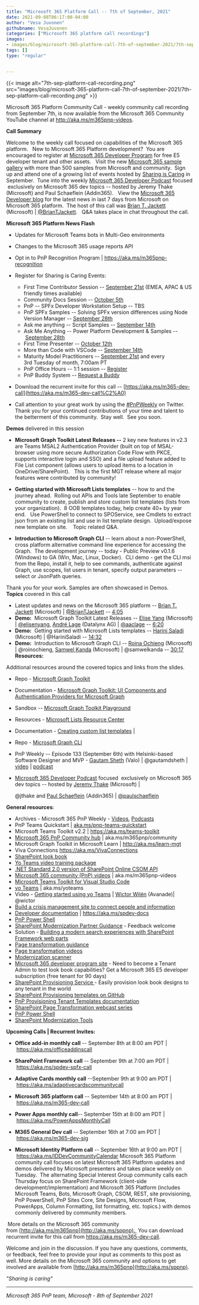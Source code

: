 ```yaml
---
title: "Microsoft 365 Platform Call -- 7th of September, 2021"
date: 2021-09-08T06:17:00-04:00
author: "Vesa Juvonen"
githubname: VesaJuvonen
categories: ["Microsoft 365 platform call recordings"]
images:
- images/blog/microsoft-365-platform-call-7th-of-september-2021/7th-sep-platform-call-recording.png
tags: []
type: "regular"


---
```



{{< image alt="7th-sep-platform-call-recording.png" src="images/blog/microsoft-365-platform-call-7th-of-september-2021/7th-sep-platform-call-recording.png" >}}

Microsoft 365 Platform Community Call - weekly community call recording
from September 7th, is now available from the Microsoft 365 Community
YouTube channel at <http://aka.ms/m365pnp-videos>. 

**Call Summary**

Welcome to the weekly call focused on capabilities of the Microsoft 365
platform.   New to Microsoft 365 Platform development?  You are
encouraged to register at [Microsoft 365 Developer
Program](https://aka.ms/m365/devprogram) for free E5 developer tenant
and other assets.   Visit the new [Microsoft 365 sample
gallery](https://aka.ms/m365/samples) with more than 500 samples from
Microsoft and community.  Sign up and attend one of a growing list of
events hosted by [Sharing is
Caring](https://pnp.github.io/sharing-is-caring/) in September.  Tune
into the weekly [Microsoft 365 Developer
Podcast](https://m365devpodcast.com) focused  exclusively on Microsoft
365 dev topics -- hosted by Jeremy Thake (Microsoft) and Paul Schaeflein
(Addin365).   View the [Microsoft 365 Developer
blog](https://aka.ms/m365dev/blog) for the latest news in last 7 days
from Microsoft on Microsoft 365 platform.  The host of this call was
[Brian T. Jackett](http://twitter.com/BrianTJackett) (Microsoft) |
[\@BrianTJackett](https://techcommunity.microsoft.com/t5/user/viewprofilepage/user-id/4556).   Q&A takes
place in chat throughout the call.

**Microsoft 365 Platform News Flash**

-   Updates for Microsoft Teams bots in Multi-Geo environments
-   Changes to the Microsoft 365 usage reports API

-   Opt in to PnP Recognition Program
    | <https://aka.ms/m365pnp-recognition>
-   Register for Sharing is Caring Events:
    -   First Time Contributor Session -- [September
        21st](https://forms.office.com/Pages/ResponsePage.aspx?id=KtIy2vgLW0SOgZbwvQuRaXDXyCl9DkBHq4A2OG7uLpdUREZVRDVYUUJLT1VNRDM4SjhGMlpUNzBORy4u) (EMEA,
        APAC & US friendly times available)
    -   Community Docs Session -- [October
        5th](https://forms.office.com/Pages/ResponsePage.aspx?id=KtIy2vgLW0SOgZbwvQuRaXDXyCl9DkBHq4A2OG7uLpdUOUdFR0U1STdGS0lXUDA2Sk1YSE1WMEtHSy4u) 
    -   PnP -- SPFx Developer Workstation Setup -- TBS
    -   PnP SPFx Samples -- Solving SPFx version differences using Node
        Version Manager -- [September
        28th](https://forms.office.com/Pages/ResponsePage.aspx?id=KtIy2vgLW0SOgZbwvQuRaXDXyCl9DkBHq4A2OG7uLpdUMDdKSjQxRDhKVzhCVUQ4VDdIQVZRVTZOSi4u)
    -   Ask me anything -- Script Samples -- [September
        14th](https://forms.office.com/Pages/ResponsePage.aspx?id=KtIy2vgLW0SOgZbwvQuRaXDXyCl9DkBHq4A2OG7uLpdURjNZTDA4VEJGNUYyMVlCNkZUVzlYQ0FaQy4u)
    -   Ask Me Anything -- Power Platform Development & Samples
        -- [September
        28th](https://forms.office.com/Pages/ResponsePage.aspx?id=KtIy2vgLW0SOgZbwvQuRaXDXyCl9DkBHq4A2OG7uLpdUNFJZNThMWFk0QlEzWFJNVE5aNVMzM1UwUi4u)
    -   First Time Presenter -- [October
        12th](https://forms.office.com/Pages/ResponsePage.aspx?id=KtIy2vgLW0SOgZbwvQuRaXDXyCl9DkBHq4A2OG7uLpdUNDJOOU5JREc2TUhCVzNGTTJFUldSUUNUSy4u)
    -   More than Code with VSCode -- [September
        14th](https://forms.office.com/Pages/ResponsePage.aspx?id=KtIy2vgLW0SOgZbwvQuRaXDXyCl9DkBHq4A2OG7uLpdURFZPM00xREdYMzVIOEJCWUhWRzBVMlRJWS4u) 
    -   Maturity Model Practitioners -- [September
        21st](https://forms.office.com/Pages/ResponsePage.aspx?id=KtIy2vgLW0SOgZbwvQuRaXDXyCl9DkBHq4A2OG7uLpdUODY3NVRFQ0E4SFg5WlI1TU83WFJQRklZSy4u) and
        every 3rd Tuesday of month, 7:00am PT
    -   PnP Office Hours -- 1:1 session
        -- [Register](https://outlook.office365.com/owa/calendar/PnPSharingisCaring@warner.digital/bookings/)
    -   PnP Buddy System -- [Request a
        Buddy](https://forms.office.com/Pages/ResponsePage.aspx?id=KtIy2vgLW0SOgZbwvQuRaXDXyCl9DkBHq4A2OG7uLpdUMjRRUVg4NElZUUJLTEY1TVVSVDJFRFpLRS4u)
-   Download the recurrent invite for this call
    -- [https://aka.ms/m365-dev-call](https://aka.ms/m365-dev-call%C2%A0)
-   Call attention to your great work by using
    the [#PnPWeekly](https://twitter.com/hashtag/PnPWeekly?src=hashtag_click) on
    Twitter.
Thank you for your continued contributions of your time and talent to
the betterment of this community.  Stay well.  See you soon.  

**Demos** delivered in this session

-   **Microsoft Graph Toolkit Latest Releases --** 2 key new features in
    v2.3 are Teams MSAL2 Authentication Provider (built on top of
    MSAL-browser using more secure Authorization Code Flow with PKCE,
    supports interactive login and SSO) and a file upload feature added
    to File List component (allows users to upload items to a location
    in OneDrive/SharePoint).   This is the first MGT release where all
    major features were contributed by community!

-   **Getting started with Microsoft Lists templates** -- how to and the
    journey ahead.  Rolling out APIs and Tools late September to enable
    community to create, publish and store custom list templates (lists
    from your organization).  8 OOB templates today, help create 40+ by
    year end.   Use PowerShell to connect to SPOService, see Cmdlets to
    extract json from an existing list and use in list template design. 
    Upload/expose new template on site.    Topic related Q&A.

-   **Introduction to Microsoft Graph CLI** -- learn about a
    non-PowerShell, cross platform alternative command line experience
    for accessing the Graph.  The development journey -- today - Public
    Preview v0.1.6 (Windows) to GA (Win, Mac, Linux, Docker).  CLI
    demo - get the CLI msi from the Repo, install it, help to see
    commands, authenticate against Graph, use scopes, list users in
    tenant, specify output parameters -- select or JsonPath queries.   

Thank you for your work. Samples are often showcased in Demos.
**Topics** covered in this call

-   Latest updates and news on the Microsoft 365 platform -- [Brian T.
    Jackett](http://twitter.com/BrianTJackett) (Microsoft) |
    [\@BrianTJackett](https://techcommunity.microsoft.com/t5/user/viewprofilepage/user-id/4556) --
    [4:05](https://youtu.be/gf00sxZvK5M?t=245)
-   **Demo:**  Microsoft Graph Toolkit Latest Releases -- [Elise
    Yang](http://twitter.com/elisenyang) (Microsoft) |
    [\@elisenyang](https://techcommunity.microsoft.com/t5/user/viewprofilepage/user-id/803417), [André
    Lage](http://twitter.com/aaclage) (Datalynx AG) |
    [\@aaclage](https://techcommunity.microsoft.com/t5/user/viewprofilepage/user-id/861803) --
    [6:20](https://youtu.be/gf00sxZvK5M?t=380)
-   **Demo:**  Getting started with Microsoft Lists templates -- [Harini
    Saladi](http://twitter.com/HariniSaladi) (Microsoft) |
    \@HariniSaladi -- [14:32](https://youtu.be/gf00sxZvK5M?t=872)
-   **Demo:**  Introduction to Microsoft Graph CLI -- [Roina
    Ochieng](http://twitter.com/roinochieng) (Microsoft) |
    \@roinochieng, [Samwel
    Kanda](http://twitter.com/samwelkanda) (Microsoft) |
    \@samwelkanda -- [30:17](https://youtu.be/gf00sxZvK5M?t=1817)
**Resources:**

Additional resources around the covered topics and links from the
slides.

-   Repo - [Microsoft Graph
    Toolkit](https://github.com/microsoftgraph/microsoft-graph-toolkit) 

-   Documentation - [Microsoft Graph Toolkit: UI Components and
    Authentication Providers for Microsoft
    Graph](https://docs.microsoft.com/graph/toolkit/overview) 

-   Sandbox -- [Microsoft Graph Toolkit
    Playground](https://mgt.dev/?path=/story/components-mgt-agenda--simple) 

-   Resources - [Microsoft Lists Resource
    Center](https://resources.techcommunity.microsoft.com/microsoft-lists/) 

-   Documentation - [Creating custom list
    templates](https://docs.microsoft.com/sharepoint/lists-custom-template)
    |

-   Repo - [Microsoft Graph
    CLI](https://github.com/microsoftgraph/msgraph-cli) 

-   PnP Weekly -- Episode 133 (September 6th) with Helsinki-based
    Software Designer and MVP - [Gautam
    Sheth](https://twitter.com/gautamdsheth) (Valo) | \@gautamdsheth |
    [video](https://techcommunity.microsoft.com/t5/microsoft-365-pnp-blog/microsoft-365-pnp-weekly-episode-133-gautam-sheth-valo/ba-p/2728148)
    | [podcast](https://pnpweekly.podbean.com/e/microsoft-365-pnp-weekly-episode-133-7th-of-september-2021)

-   [Microsoft 365 Developer Podcast](https://m365devpodcast.com)
    focused  exclusively on Microsoft 365 dev topics -- hosted by
    [Jeremy Thake](http://twitter.com/jthake) (Microsoft) |

    \@jthake and [Paul Schaeflein](http://twitter.com/paulschaeflein)
    (Addin365)
    | [\@paulschaeflein](https://techcommunity.microsoft.com/t5/user/viewprofilepage/user-id/113)

**General resources**:

-   Archives - Microsoft 365 PnP Weekly
    - [Videos](https://www.youtube.com/playlist?list=PLR9nK3mnD-OVYI-St_CBiFfuL4CZbBpkC), [Podcasts](https://pnpweekly.podbean.com/)  
-   PnP Teams Quickstart
    | [aka.ms/pnp-teams-quickstart](https://aka.ms/pnp-teams-quickstart)
-   Microsoft Teams Toolkit v2.2 | <https://aka.ms/teams-toolkit>
-   [Microsoft 365 PnP Community
    hub](https://techcommunity.microsoft.com/t5/microsoft-365-pnp/ct-p/Microsoft365PnP) |
    aka.ms/m365pnp/community 
-   Microsoft Graph Toolkit in Microsoft Learn
    | <http://aka.ms/learn-mgt>
-   Viva Connections <https://aka.ms/VivaConnections>
-   [SharePoint look
    book](https://lookbook.microsoft.com/?WT.mc_id=m365-24198-cxa)
-   [Yo Teams video training package](http://aka.ms/yoteams-training)
-   [.NET Standard 2.0 version of SharePoint Online CSOM
    API](https://developer.microsoft.com/microsoft-365/blogs/net-standard-version-of-sharepoint-online-csom-apis?WT.mc_id=m365-24198-cxa)
-   [Microsoft 365 community (PnP)
    videos](http://aka.ms/m365pnp-videos) | aka.ms/m365pnp-videos
-   [Microsoft Teams Toolkit for Visual Studio
    Code](https://marketplace.visualstudio.com/items?itemName=TeamsDevApp.ms-teams-vscode-extension)
-   [yo Teams](http://aka.ms/yoteams) | aka.ms/yoteams
-   Video - [Getting started using yo
    Teams](https://youtu.be/w0OrFkzNC10) | [Wictor
    Wilén](https://twitter.com/wictor) (Avanade)| \@wictor
-   [Build a crisis management site to connect people and
    information](https://techcommunity.microsoft.com/t5/microsoft-sharepoint-blog/build-a-crisis-management-site-to-connect-people-and-information/ba-p/1216791?WT.mc_id=m365-24198-cxa)
-   [Developer
    documentation](http://aka.ms/spdev-docs) | <https://aka.ms/spdev-docs>
-   [PnP Power Shell](https://aka.ms/sppnp-powershell)
-   [SharePoint Modernization Partner
    Guidance](http://aka.ms/sppnp-modernization-partnerguidance) -
    Feedback welcome
-   Solution - [Building a modern search experiences with SharePoint
    Framework web parts](https://aka.ms/pnp-modern-search)
-   [Page transformation
    guidance](https://aka.ms/sppnp-pagetransformation)
-   [Page transformation
    videos](https://aka.ms/sppnp-pagetransformationvideos)
-   [Modernization scanner](https://aka.ms/sppnp-modernizationscanner)
-   [Microsoft 365 developer program
    site](https://developer.microsoft.com/office/dev-program?WT.mc_id=m365-24198-cxa) -
    Need to become a Tenant Admin to test look book capabilities? Get a
    Microsoft 365 E5 developer subscription (free tenant for 90 days)
-   [SharePoint Provisioning
    Service ](https://provisioning.sharepointpnp.com/)- Easily provision
    look book designs to any tenant in the world
-   [SharePoint Provisioning templates on
    GitHub](https://github.com/SharePoint/sp-dev-provisioning-templates)
-   [PnP Provisioning Tenant Templates
    documentation](https://docs.microsoft.com/sharepoint/dev/solution-guidance/pnp-provisioning-tenant-templates?WT.mc_id=m365-24198-cxa)
-   [SharePoint Page Transformation webcast
    series](https://developer.microsoft.com/sharepoint/blogs/sharepoint-page-transformation-webcast-series?WT.mc_id=m365-24198-cxa)
-   [PnP Power Shell](https://aka.ms/sppnp-powershell)
-   [SharePoint Modernization
    Tools](https://github.com/SharePoint/sp-dev-modernization/tree/dev/Tools)

**Upcoming Calls | Recurrent Invites:**


-   **Office add-in monthly call** -- September 8th at 8:00 am PDT
    | <https://aka.ms/officeaddinscall>
-   **SharePoint Framework call** -- September 9th at 7:00 am PDT
    | <https://aka.ms/spdev-spfx-call>
-   **Adaptive Cards monthly call** --September 9th at 9:00 am PDT
| <https://aka.ms/adaptivecardscommunitycall>

-   **Microsoft 365 platform call** -- September 14th at 8:00 am PDT
    | <https://aka.ms/m365-dev-call>
-   **Power Apps monthly call**-- September 15th at 8:00 am PDT
    | <https://aka.ms/PowerAppsMonthlyCall>
-   **M365 General Dev call** -- September 16th at 7:00 am PDT
    | <https://aka.ms/m365-dev-sig>
-   **Microsoft Identity Platform call** -- September 16th at 9:00 am
    PDT | <https://aka.ms/IDDevCommunityCalendar>
Microsoft 365 Platform community call focuses on latest Microsoft 365
Platform updates and demos delivered by Microsoft presenters and takes
place weekly on Tuesday.  The alternating Special Interest Group
community calls each Thursday focus on SharePoint Framework (client-side
development/implementation) and Microsoft 365 Platform (includes
Microsoft Teams, Bots, Microsoft Graph, CSOM, REST, site provisioning,
PnP PowerShell, PnP Sites Core, Site Designs, Microsoft Flow, PowerApps,
Column Formatting, list formatting, etc. topics.) with demos commonly
delivered by community members. 

 More details on the Microsoft 365
community from [http://aka.ms/m365pnp](http://aka.ms/sppnp). 
You can download recurrent invite for this call
from <https://aka.ms/m365-dev-call>.  

Welcome and join in the
discussion. If you have any questions, comments, or feedback, feel free
to provide your input as comments to this post as well. More details on
the Microsoft 365 community and options to get involved are available
from [http://aka.ms/m365pnp](http://aka.ms/sppnp).


*"Sharing is caring"*

------------------------------------------------------------------------

*Microsoft 365 PnP team, Microsoft - 8th of September 2021*

